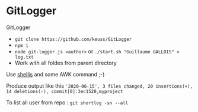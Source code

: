 # GitLogger
GitLogger

 - `git clone https://github.com/keuss/GitLogger`
 - `npm i`
 - `node git-logger.js <author>` or `./start.sh "Guillaume GALLOIS" > log.txt`
 - Work with all foldes from parent directory

Use [shelljs](https://github.com/shelljs/shelljs) and some AWK command ;-)

Produce output like this `'2020-06-15', 3 files changed, 20 insertions(+), 14 deletions(-), commit[0]:3ec1520,myproject`

To list all user from repo : `git shortlog -sn --all`
